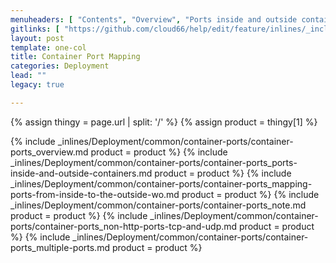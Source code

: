 ```yaml
---
menuheaders: [ "Contents", "Overview", "Ports inside and outside containers", "Mapping ports from inside to the outside world", "Note", "Non-HTTP ports (TCP and UDP)", "Multiple ports" ]
gitlinks: [ "https://github.com/cloud66/help/edit/feature/inlines/_includes/_inlines/Deployment/common/container-ports/container-ports_contents.md", "https://github.com/cloud66/help/edit/feature/inlines/_includes/_inlines/Deployment/common/container-ports/container-ports_overview.md", "https://github.com/cloud66/help/edit/feature/inlines/_includes/_inlines/Deployment/common/container-ports/container-ports_ports-inside-and-outside-containers.md", "https://github.com/cloud66/help/edit/feature/inlines/_includes/_inlines/Deployment/common/container-ports/container-ports_mapping-ports-from-inside-to-the-outside-wo.md", "https://github.com/cloud66/help/edit/feature/inlines/_includes/_inlines/Deployment/common/container-ports/container-ports_note.md", "https://github.com/cloud66/help/edit/feature/inlines/_includes/_inlines/Deployment/common/container-ports/container-ports_non-http-ports-tcp-and-udp.md", "https://github.com/cloud66/help/edit/feature/inlines/_includes/_inlines/Deployment/common/container-ports/container-ports_multiple-ports.md" ]
layout: post
template: one-col
title: Container Port Mapping
categories: Deployment
lead: ""
legacy: true

---
```


{% assign thingy = page.url | split: '/' %}
{% assign product = thingy[1] %}


<a name="2"></a>{% include _inlines/Deployment/common/container-ports/container-ports_overview.md  product = product %}
<a name="3"></a>{% include _inlines/Deployment/common/container-ports/container-ports_ports-inside-and-outside-containers.md  product = product %}
<a name="4"></a>{% include _inlines/Deployment/common/container-ports/container-ports_mapping-ports-from-inside-to-the-outside-wo.md  product = product %}
<a name="5"></a>{% include _inlines/Deployment/common/container-ports/container-ports_note.md  product = product %}
<a name="6"></a>{% include _inlines/Deployment/common/container-ports/container-ports_non-http-ports-tcp-and-udp.md  product = product %}
<a name="7"></a>{% include _inlines/Deployment/common/container-ports/container-ports_multiple-ports.md  product = product %}